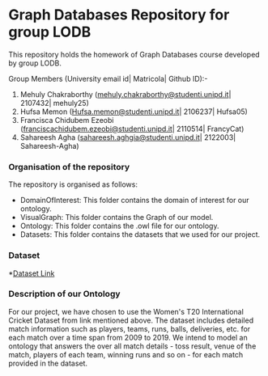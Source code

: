 # Graph Databases Repository for group LODB

This repository holds the homework of Graph Databases course developed by group LODB.

Group Members (University email id| Matricola| Github ID):-
1.	Mehuly Chakraborthy (mehuly.chakraborthy@studenti.unipd.it| 2107432| mehuly25)
2.	Hufsa Memon (Hufsa.memon@studenti.unipd.it| 2106237| Hufsa05)
3.  Francisca Chidubem Ezeobi (franciscachidubem.ezeobi@studenti.unipd.it| 2110514| FrancyCat)
4.  Sahareesh Agha (sahareesh.aghgia@studenti.unipd.it| 2122003| Sahareesh-Agha)

### Organisation of the repository ###

The repository is organised as follows:
* DomainOfInterest: This folder contains the domain of interest for our ontology.
* VisualGraph: This folder contains the Graph of our model.
* Ontology: This folder contains the .owl file for our ontology.
* Datasets: This folder contains the datasets that we used for our project.

### Dataset ###
*[Dataset Link](https://cricsheet.org/downloads/)

### Description of our Ontology ###
For our project, we have chosen to use the Women's T20 International Cricket Dataset from link mentioned above.
The dataset includes detailed match information such as players, teams, runs, balls, deliveries, etc. for each match over a time span from 2009 to 2019. We intend to model an ontology that answers the over all match details - toss result, venue of the match, players of each team, winning runs and so on - for each match provided in the dataset.
